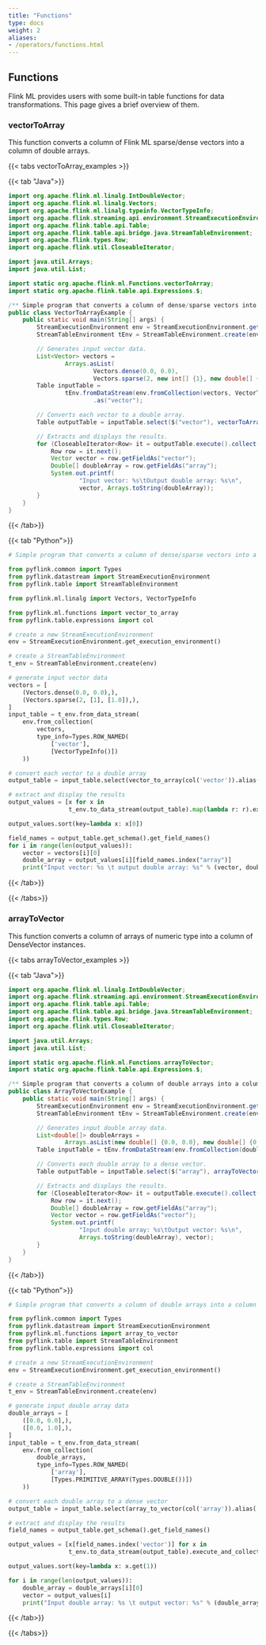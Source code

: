 ```yaml
---
title: "Functions"
type: docs
weight: 2
aliases:
- /operators/functions.html
---
```

<!--
Licensed to the Apache Software Foundation (ASF) under one
or more contributor license agreements.  See the NOTICE file
distributed with this work for additional information
regarding copyright ownership.  The ASF licenses this file
to you under the Apache License, Version 2.0 (the
"License"); you may not use this file except in compliance
with the License.  You may obtain a copy of the License at

  http://www.apache.org/licenses/LICENSE-2.0

Unless required by applicable law or agreed to in writing,
software distributed under the License is distributed on an
"AS IS" BASIS, WITHOUT WARRANTIES OR CONDITIONS OF ANY
KIND, either express or implied.  See the License for the
specific language governing permissions and limitations
under the License.
-->

## Functions

Flink ML provides users with some built-in table functions for data
transformations. This page gives a brief overview of them. 

### vectorToArray

This function converts a column of Flink ML sparse/dense vectors into a column
of double arrays.

{{< tabs vectorToArray_examples >}}

{{< tab "Java">}}
```java
import org.apache.flink.ml.linalg.IntDoubleVector;
import org.apache.flink.ml.linalg.Vectors;
import org.apache.flink.ml.linalg.typeinfo.VectorTypeInfo;
import org.apache.flink.streaming.api.environment.StreamExecutionEnvironment;
import org.apache.flink.table.api.Table;
import org.apache.flink.table.api.bridge.java.StreamTableEnvironment;
import org.apache.flink.types.Row;
import org.apache.flink.util.CloseableIterator;

import java.util.Arrays;
import java.util.List;

import static org.apache.flink.ml.Functions.vectorToArray;
import static org.apache.flink.table.api.Expressions.$;

/** Simple program that converts a column of dense/sparse vectors into a column of double arrays. */
public class VectorToArrayExample {
    public static void main(String[] args) {
        StreamExecutionEnvironment env = StreamExecutionEnvironment.getExecutionEnvironment();
        StreamTableEnvironment tEnv = StreamTableEnvironment.create(env);

        // Generates input vector data.
        List<Vector> vectors =
                Arrays.asList(
                        Vectors.dense(0.0, 0.0),
                        Vectors.sparse(2, new int[] {1}, new double[] {1.0}));
        Table inputTable =
                tEnv.fromDataStream(env.fromCollection(vectors, VectorTypeInfo.INSTANCE))
                        .as("vector");

        // Converts each vector to a double array.
        Table outputTable = inputTable.select($("vector"), vectorToArray($("vector")).as("array"));

        // Extracts and displays the results.
        for (CloseableIterator<Row> it = outputTable.execute().collect(); it.hasNext(); ) {
            Row row = it.next();
            Vector vector = row.getFieldAs("vector");
            Double[] doubleArray = row.getFieldAs("array");
            System.out.printf(
                    "Input vector: %s\tOutput double array: %s\n",
                    vector, Arrays.toString(doubleArray));
        }
    }
}
```
{{< /tab>}}

{{< tab "Python">}}
```python
# Simple program that converts a column of dense/sparse vectors into a column of double arrays.

from pyflink.common import Types
from pyflink.datastream import StreamExecutionEnvironment
from pyflink.table import StreamTableEnvironment

from pyflink.ml.linalg import Vectors, VectorTypeInfo

from pyflink.ml.functions import vector_to_array
from pyflink.table.expressions import col

# create a new StreamExecutionEnvironment
env = StreamExecutionEnvironment.get_execution_environment()

# create a StreamTableEnvironment
t_env = StreamTableEnvironment.create(env)

# generate input vector data
vectors = [
    (Vectors.dense(0.0, 0.0),),
    (Vectors.sparse(2, [1], [1.0]),),
]
input_table = t_env.from_data_stream(
    env.from_collection(
        vectors,
        type_info=Types.ROW_NAMED(
            ['vector'],
            [VectorTypeInfo()])
    ))

# convert each vector to a double array
output_table = input_table.select(vector_to_array(col('vector')).alias('array'))

# extract and display the results
output_values = [x for x in
                 t_env.to_data_stream(output_table).map(lambda r: r).execute_and_collect()]

output_values.sort(key=lambda x: x[0])

field_names = output_table.get_schema().get_field_names()
for i in range(len(output_values)):
    vector = vectors[i][0]
    double_array = output_values[i][field_names.index("array")]
    print("Input vector: %s \t output double array: %s" % (vector, double_array))
```
{{< /tab>}}

{{< /tabs>}}

### arrayToVector

This function converts a column of arrays of numeric type into a column of
DenseVector instances.

{{< tabs arrayToVector_examples >}}

{{< tab "Java">}}
```java
import org.apache.flink.ml.linalg.IntDoubleVector;
import org.apache.flink.streaming.api.environment.StreamExecutionEnvironment;
import org.apache.flink.table.api.Table;
import org.apache.flink.table.api.bridge.java.StreamTableEnvironment;
import org.apache.flink.types.Row;
import org.apache.flink.util.CloseableIterator;

import java.util.Arrays;
import java.util.List;

import static org.apache.flink.ml.Functions.arrayToVector;
import static org.apache.flink.table.api.Expressions.$;

/** Simple program that converts a column of double arrays into a column of dense vectors. */
public class ArrayToVectorExample {
    public static void main(String[] args) {
        StreamExecutionEnvironment env = StreamExecutionEnvironment.getExecutionEnvironment();
        StreamTableEnvironment tEnv = StreamTableEnvironment.create(env);

        // Generates input double array data.
        List<double[]> doubleArrays =
                Arrays.asList(new double[] {0.0, 0.0}, new double[] {0.0, 1.0});
        Table inputTable = tEnv.fromDataStream(env.fromCollection(doubleArrays)).as("array");

        // Converts each double array to a dense vector.
        Table outputTable = inputTable.select($("array"), arrayToVector($("array")).as("vector"));

        // Extracts and displays the results.
        for (CloseableIterator<Row> it = outputTable.execute().collect(); it.hasNext(); ) {
            Row row = it.next();
            Double[] doubleArray = row.getFieldAs("array");
            Vector vector = row.getFieldAs("vector");
            System.out.printf(
                    "Input double array: %s\tOutput vector: %s\n",
                    Arrays.toString(doubleArray), vector);
        }
    }
}
```
{{< /tab>}}

{{< tab "Python">}}
```python
# Simple program that converts a column of double arrays into a column of dense vectors.

from pyflink.common import Types
from pyflink.datastream import StreamExecutionEnvironment
from pyflink.ml.functions import array_to_vector
from pyflink.table import StreamTableEnvironment
from pyflink.table.expressions import col

# create a new StreamExecutionEnvironment
env = StreamExecutionEnvironment.get_execution_environment()

# create a StreamTableEnvironment
t_env = StreamTableEnvironment.create(env)

# generate input double array data
double_arrays = [
    ([0.0, 0.0],),
    ([0.0, 1.0],),
]
input_table = t_env.from_data_stream(
    env.from_collection(
        double_arrays,
        type_info=Types.ROW_NAMED(
            ['array'],
            [Types.PRIMITIVE_ARRAY(Types.DOUBLE())])
    ))

# convert each double array to a dense vector
output_table = input_table.select(array_to_vector(col('array')).alias('vector'))

# extract and display the results
field_names = output_table.get_schema().get_field_names()

output_values = [x[field_names.index('vector')] for x in
                 t_env.to_data_stream(output_table).execute_and_collect()]

output_values.sort(key=lambda x: x.get(1))

for i in range(len(output_values)):
    double_array = double_arrays[i][0]
    vector = output_values[i]
    print("Input double array: %s \t output vector: %s" % (double_array, vector))
```
{{< /tab>}}

{{< /tabs>}}
